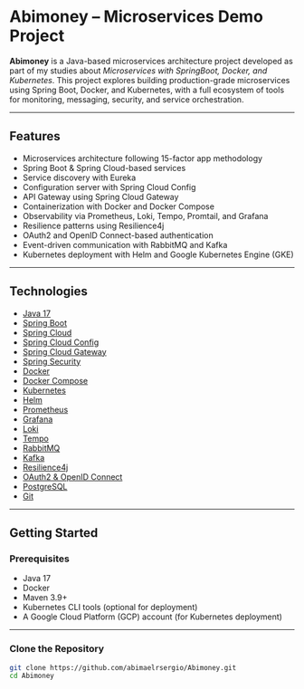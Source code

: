 # Abimoney – Microservices Demo Project

**Abimoney** is a Java-based microservices architecture project developed as part of my studies about *Microservices with SpringBoot, Docker, and Kubernetes*. This project explores building production-grade microservices using Spring Boot, Docker, and Kubernetes, with a full ecosystem of tools for monitoring, messaging, security, and service orchestration.

---

## Features

- Microservices architecture following 15-factor app methodology
- Spring Boot & Spring Cloud-based services
- Service discovery with Eureka
- Configuration server with Spring Cloud Config
- API Gateway using Spring Cloud Gateway
- Containerization with Docker and Docker Compose
- Observability via Prometheus, Loki, Tempo, Promtail, and Grafana
- Resilience patterns using Resilience4j
- OAuth2 and OpenID Connect-based authentication
- Event-driven communication with RabbitMQ and Kafka
- Kubernetes deployment with Helm and Google Kubernetes Engine (GKE)

---

## Technologies

- [Java 17](https://www.oracle.com/java/technologies/javase/jdk17-archive-downloads.html)
- [Spring Boot](https://spring.io/projects/spring-boot)
- [Spring Cloud](https://spring.io/projects/spring-cloud)
- [Spring Cloud Config](https://spring.io/projects/spring-cloud-config)
- [Spring Cloud Gateway](https://spring.io/projects/spring-cloud-gateway)
- [Spring Security](https://spring.io/projects/spring-security)
- [Docker](https://www.docker.com/)
- [Docker Compose](https://docs.docker.com/compose/)
- [Kubernetes](https://kubernetes.io/)
- [Helm](https://helm.sh/)
- [Prometheus](https://prometheus.io/)
- [Grafana](https://grafana.com/)
- [Loki](https://grafana.com/oss/loki/)
- [Tempo](https://grafana.com/oss/tempo/)
- [RabbitMQ](https://www.rabbitmq.com/)
- [Kafka](https://kafka.apache.org/)
- [Resilience4j](https://resilience4j.readme.io/)
- [OAuth2 & OpenID Connect](https://openid.net/)
- [PostgreSQL](https://www.postgresql.org/)
- [Git](https://git-scm.com/)

---

## Getting Started

### Prerequisites

- Java 17
- Docker 
- Maven 3.9+
- Kubernetes CLI tools (optional for deployment)
- A Google Cloud Platform (GCP) account (for Kubernetes deployment)

---

### Clone the Repository

```bash
git clone https://github.com/abimaelrsergio/Abimoney.git
cd Abimoney
